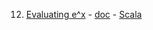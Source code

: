 12. [Evaluating e^x](https://www.hackerrank.com/challenges/eval-ex) - [doc](evaluating-e-power-x/evaluating-e-power-x.md) -  [Scala](evaluating-e-power-x\scala\src\com\pktippa\EvalEx.scala)
